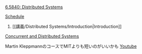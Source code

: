 [6.5840: Distributed Systems](https://pdos.csail.mit.edu/6.824/)

[Schedule](http://nil.csail.mit.edu/6.824/2020/schedule.html)

1. [[講義/Distributed Systems/Introduction|Introduction]]


[Concurrent and Distributed Systems](https://www.cl.cam.ac.uk/teaching/2122/ConcDisSys/materials.html)

Martin KleppmannのコースでMITよりも短いのがいいかも
[Youtube](https://youtube.com/playlist?list=PLeKd45zvjcDFUEv_ohr_HdUFe97RItdiB&si=CbKyEr11wVG-TxOV)
